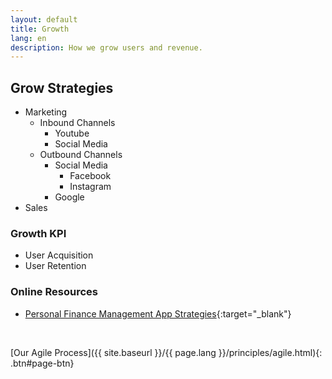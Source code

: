 ```yaml
---
layout: default
title: Growth
lang: en
description: How we grow users and revenue.
---
```




## Grow Strategies

* Marketing
  * Inbound Channels
    * Youtube
    * Social Media
  * Outbound Channels
    * Social Media
      * Facebook
      * Instagram
    * Google
* Sales

### Growth KPI

* User Acquisition
* User Retention

### Online Resources

* [Personal Finance Management App Strategies](https://www.cbinsights.com/research/personal-finance-apps-strategies/){:target="_blank"} 

<br>

[Our Agile Process]({{ site.baseurl }}/{{ page.lang }}/principles/agile.html){: .btn#page-btn}

